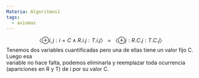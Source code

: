```yaml
---
Materia: Algoritmos1
tags:
  - axiomas
---
```

$$
〈 ⊕ i , j : i = C ∧ R.i.j : T.i.j 〉= 〈 ⊕ j : R.C.j : T.C.j 〉
$$
Tenemos dos variables cuantificadas pero una de ellas tiene un valor fijo C. Luego esa  
variable no hace falta, podemos eliminarla y reemplazar toda ocurrencia (apariciones en R y   T) de i por su valor C.

